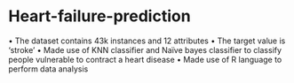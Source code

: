 # Heart-failure-prediction
•	The dataset contains 43k instances and 12 attributes
•	The target value is ‘stroke’
•	Made use of KNN classifier and Naïve bayes classifier to classify people vulnerable to contract a heart disease
•	Made use of R language to perform data analysis
